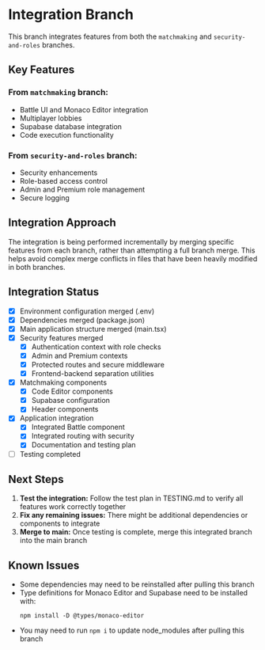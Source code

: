 # Integration Branch

This branch integrates features from both the `matchmaking` and `security-and-roles` branches.

## Key Features

### From `matchmaking` branch:
- Battle UI and Monaco Editor integration
- Multiplayer lobbies
- Supabase database integration
- Code execution functionality

### From `security-and-roles` branch:
- Security enhancements
- Role-based access control
- Admin and Premium role management
- Secure logging

## Integration Approach

The integration is being performed incrementally by merging specific features from each branch, rather than attempting a full branch merge. This helps avoid complex merge conflicts in files that have been heavily modified in both branches.

## Integration Status

- [x] Environment configuration merged (.env)
- [x] Dependencies merged (package.json)
- [x] Main application structure merged (main.tsx)
- [x] Security features merged
  - [x] Authentication context with role checks
  - [x] Admin and Premium contexts
  - [x] Protected routes and secure middleware
  - [x] Frontend-backend separation utilities
- [x] Matchmaking components
  - [x] Code Editor components
  - [x] Supabase configuration
  - [x] Header components
- [x] Application integration
  - [x] Integrated Battle component
  - [x] Integrated routing with security
  - [x] Documentation and testing plan
- [ ] Testing completed

## Next Steps

1. **Test the integration:** Follow the test plan in TESTING.md to verify all features work correctly together
2. **Fix any remaining issues:** There might be additional dependencies or components to integrate
3. **Merge to main:** Once testing is complete, merge this integrated branch into the main branch

## Known Issues

- Some dependencies may need to be reinstalled after pulling this branch
- Type definitions for Monaco Editor and Supabase need to be installed with:
  ```
  npm install -D @types/monaco-editor
  ```
- You may need to run `npm i` to update node_modules after pulling this branch 